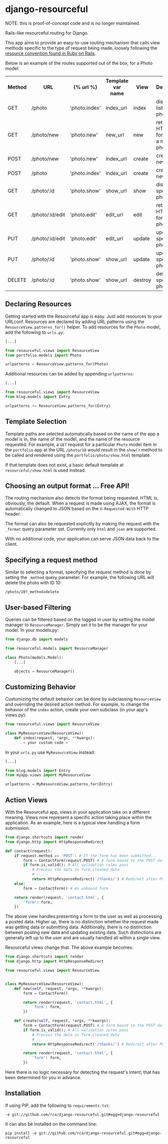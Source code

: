 django-resourceful
==================

NOTE: this is proof-of-concept code and is no longer maintained.

Rails-like resourceful routing for Django.

This app aims to provide an easy-to-use routing mechanism that calls view
methods specific to the type of request being made, loosely following
the [resource convention found in Ruby on Rails](http://guides.rubyonrails.org/routing.html).

Below is an example of the routes supported out of the box, for a Photo model:

<table>
    <tr>
        <th>Method</th>
        <th>URL</th>
        <th>{% url %}</th>
        <th>Template var name</th>
        <th>View</th>
        <th>Description</th>
    </tr>
    <tr>
        <td>GET</td>
        <td>/photo</td>
        <td>'photo.index'</td>
        <td>index_url</td>
        <td>index</td>
        <td>display a list of all photos</td>
    </tr>
    <tr>
        <td>GET</td>
        <td>/photo/new</td>
        <td>'photo.new'</td>
        <td>new_url</td>
        <td>new</td>
        <td>return an HTML form for creating a new photo</td>
    </tr>
    <tr>
        <td>POST</td>
        <td>/photo/new</td>
        <td>'photo.new'</td>
        <td>index_url</td>
        <td>create</td>
        <td>create a new photo</td>
    </tr>
    <tr>
        <td>POST</td>
        <td>/photo</td>
        <td>'photo.index'</td>
        <td>index_url</td>
        <td>create</td>
        <td>create a new photo</td>
    </tr>
    <tr>
        <td>GET</td>
        <td>/photo/:id</td>
        <td>'photo.show'</td>
        <td>show_url</td>
        <td>show</td>
        <td>display a specific photo</td>
    </tr>
    <tr>
        <td>GET</td>
        <td>/photo/:id/edit</td>
        <td>'photo.edit'</td>
        <td>edit_url</td>
        <td>edit</td>
        <td>return an HTML form for editing a photo</td>
    </tr>
    <tr>
        <td>PUT</td>
        <td>/photo/:id/edit</td>
        <td>'photo.edit'</td>
        <td>edit_url</td>
        <td>update</td>
        <td>update a specific photo</td>
    </tr>
    <tr>
        <td>PUT</td>
        <td>/photo/:id</td>
        <td>'photo.show'</td>
        <td>show_url</td>
        <td>update</td>
        <td>update a specific photo</td>
    </tr>
    <tr>
        <td>DELETE</td>
        <td>/photo/:id</td>
        <td>'photo.show'</td>
        <td>show_url</td>
        <td>destroy</td>
        <td>delete a specific photo</td>
    </tr>
</table>


Declaring Resources
-------------------

Getting started with the Resourceful app is easy.  Just add resources to your
URLconf.  Resources are declared by adding URL patterns using the
`ResourceView.patterns_for()` helper.  To add resources for the `Photo` model,
add the following to `urls.py`:

```python
[...]

from resourceful.views import ResourceView
from portfolio.models import Photo

urlpatterns = ResourceView.patterns_for(Photo)
```

Additional resources can be added by appending `urlpatterns`:

```python
[...]

from resourceful.views import ResourceView
from blog.models import Entry

urlpatterns += ResourceView.patterns_for(Entry)
```


Template Selection
------------------

Template paths are selected automatically based on the name of the app a model
is in, the name of the model, and the name of the resource requested.  For
example, a `GET` request for a particular `Photo` model item in the `portfolio`
app at the URL `/photo/10` would result in the `show()` method to be called and
rendered using the `portfolio/photo/show.html` template.

If that template does not exist, a basic default template at
`resourceful/show.html` is used instead.


Choosing an output format ... Free API!
---------------------------------------

The routing mechanism also detects the format being requested.  HTML is,
obviously, the default.  When a request is made using AJAX, the format is
automatically changed to JSON based on the `X-Requested-With` HTTP header.

The format can also be requested explicitly by making the request with the
`_format` query parameter set.  Currently only `html` and `json` are supported.

With no additional code, your application can serve JSON data back to the client.


Specifying a request method
---------------------------

Similar to selecting a format, specifying the request method is done by setting
the `_method` query parameter.  For example, the following URL will delete the
photo with ID 10:

```
/photo/10?_method=delete
```


User-based Filtering
--------------------

Queries can be filtered based on the logged in user by setting the model
manager to `ResourceManager`.  Simply set it to be the manager for your
model.  In your models.py:

```python
from django.db import models

from resourceful.models import ResourceManager

class Photo(models.Model):
    [...]

    objects = ResourceManager()
```


Customizing Behavior
--------------------

Customizing the default behavior can be done by subclassing `ResourceView` and
overriding the desired action method.  For example, to change the behavior of
the `index` action, create your own subclass (in your app's views.py):

```python
from resourceful.views import ResourceView

class MyResourceView(ResourceView):
    def index(request, *args, **kwargs):
        < your custom code >
```

In your `urls.py` use `MyResourceView` instead:

```python
[...]

from blog.models import Entry
from myapp.views import MyResourceView

urlpatterns = MyResourceView.patterns_for(Entry)
```


Action Views
------------

With the Resourceful app, views in your application take on a different
meaning.  Views now represent a specific action taking place within the
application.  As an example, here is a typical view handling a form submission:

```python
from django.shortcuts import render
from django.http import HttpResponseRedirect

def contact(request):
    if request.method == 'POST': # If the form has been submitted...
        form = ContactForm(request.POST) # A form bound to the POST data
        if form.is_valid(): # All validation rules pass
            # Process the data in form.cleaned_data
            # ...
            return HttpResponseRedirect('/thanks/') # Redirect after POST
    else:
        form = ContactForm() # An unbound form

    return render(request, 'contact.html', {
        'form': form,
    })
```

The above view handles presenting a form to the user as well as processing a
posted data.  Higher up, there is no distinction whether the request made was
getting data or submitting data.  Additionally, there is no distinction between
posting new data and updating existing data.  Such distinctions are generally
left up to the user and are usually handled all within a single view.

Resourceful views change that.  The above example becomes:

```python
from django.shortcuts import render
from django.http import HttpResponseRedirect

from resourceful.views import ResourceView


class MyResourceView(ResourceView):
    def new(self, request, *args, **kwargs):
        form = ContactForm()

        return render(request, 'contact.html', {
            'form': form,
        })

    def create(self, request, *args, **kwargs):
        form = ContactForm(request.POST) # A form bound to the POST data
        if form.is_valid(): # All validation rules pass
            # Process the data in form.cleaned_data
            # ...
            return HttpResponseRedirect('/thanks/') # Redirect after POST

        return render(request, 'contact.html', {
            'form': form,
        })
```

Here there is no logic necessary for detecting the request's intent; that has
been determined for you in advance.


Installation
------------

If using PIP, add the following to `requirements.txt`:

```
-e git://github.com/rca/django-resourceful.git#egg=django-resourceful
```

It can also be installed on the command line:

```
pip install -e git://github.com/rca/django-resourceful.git#egg=django-resourceful
```
